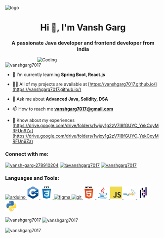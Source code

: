 ![logo](https://github.com/vanshgarg7017/vanshgarg7017/blob/main/git.jpg)
<h1 align="center">Hi 👋, I'm Vansh Garg</h1>
<h3 align="center">A passionate Java developer and frontend developer from India</h3>
<img align="right" alt="Coding" width="400" src="https://cdn.dribbble.com/users/1162077/screenshots/3848914/programmer.gif">

<p align="left"> <img src="https://komarev.com/ghpvc/?username=vanshgarg7017&label=Profile%20views&color=0e75b6&style=flat" alt="vanshgarg7017" /> </p>


- 🌱 I’m currently learning **Spring Boot, React.js**

- 👨‍💻 All of my projects are available at [https://vanshgarg7017.github.io/](https://vanshgarg7017.github.io/)

- 💬 Ask me about **Advanced Java, Solidity, DSA**

- 📫 How to reach me **vanshgarg7017@gmail.com**

- 📄 Know about my experiences [https://drive.google.com/drive/folders/1wjxy1g2zV7I8fGUYC_YekCoyMRFUn9Za](https://drive.google.com/drive/folders/1wjxy1g2zV7I8fGUYC_YekCoyMRFUn9Za)

<h3 align="left">Connect with me:</h3>
<p align="left">
<a href="https://linkedin.com/in/vansh-garg-278910204" target="blank"><img align="center" src="https://raw.githubusercontent.com/rahuldkjain/github-profile-readme-generator/master/src/images/icons/Social/linked-in-alt.svg" alt="vansh-garg-278910204" height="30" width="40" /></a>
<a href="https://www.hackerrank.com/@vanshgarg7017" target="blank"><img align="center" src="https://raw.githubusercontent.com/rahuldkjain/github-profile-readme-generator/master/src/images/icons/Social/hackerrank.svg" alt="@vanshgarg7017" height="30" width="40" /></a>
<a href="https://www.leetcode.com/vanshgarg7017" target="blank"><img align="center" src="https://raw.githubusercontent.com/rahuldkjain/github-profile-readme-generator/master/src/images/icons/Social/leet-code.svg" alt="vanshgarg7017" height="30" width="40" /></a>
</p>

<h3 align="left">Languages and Tools:</h3>
<p align="left"> <a href="https://www.arduino.cc/" target="_blank" rel="noreferrer"> <img src="https://cdn.worldvectorlogo.com/logos/arduino-1.svg" alt="arduino" width="40" height="40"/> </a> <a href="https://www.w3schools.com/cpp/" target="_blank" rel="noreferrer"> <img src="https://raw.githubusercontent.com/devicons/devicon/master/icons/cplusplus/cplusplus-original.svg" alt="cplusplus" width="40" height="40"/> </a> <a href="https://www.w3schools.com/css/" target="_blank" rel="noreferrer"> <img src="https://raw.githubusercontent.com/devicons/devicon/master/icons/css3/css3-original-wordmark.svg" alt="css3" width="40" height="40"/> </a> <a href="https://www.figma.com/" target="_blank" rel="noreferrer"> <img src="https://www.vectorlogo.zone/logos/figma/figma-icon.svg" alt="figma" width="40" height="40"/> </a> <a href="https://git-scm.com/" target="_blank" rel="noreferrer"> <img src="https://www.vectorlogo.zone/logos/git-scm/git-scm-icon.svg" alt="git" width="40" height="40"/> </a> <a href="https://www.w3.org/html/" target="_blank" rel="noreferrer"> <img src="https://raw.githubusercontent.com/devicons/devicon/master/icons/html5/html5-original-wordmark.svg" alt="html5" width="40" height="40"/> </a> <a href="https://www.java.com" target="_blank" rel="noreferrer"> <img src="https://raw.githubusercontent.com/devicons/devicon/master/icons/java/java-original.svg" alt="java" width="40" height="40"/> </a> <a href="https://developer.mozilla.org/en-US/docs/Web/JavaScript" target="_blank" rel="noreferrer"> <img src="https://raw.githubusercontent.com/devicons/devicon/master/icons/javascript/javascript-original.svg" alt="javascript" width="40" height="40"/> </a> <a href="https://www.mysql.com/" target="_blank" rel="noreferrer"> <img src="https://raw.githubusercontent.com/devicons/devicon/master/icons/mysql/mysql-original-wordmark.svg" alt="mysql" width="40" height="40"/> </a> <a href="https://pandas.pydata.org/" target="_blank" rel="noreferrer"> <img src="https://raw.githubusercontent.com/devicons/devicon/2ae2a900d2f041da66e950e4d48052658d850630/icons/pandas/pandas-original.svg" alt="pandas" width="40" height="40"/> </a> <a href="https://www.python.org" target="_blank" rel="noreferrer"> <img src="https://raw.githubusercontent.com/devicons/devicon/master/icons/python/python-original.svg" alt="python" width="40" height="40"/> </a> </p>

<p><img align="left" src="https://github-readme-stats.vercel.app/api/top-langs?username=vanshgarg7017&show_icons=true&locale=en&layout=compact" alt="vanshgarg7017" /></p>

<p>&nbsp;<img align="center" src="https://github-readme-stats.vercel.app/api?username=vanshgarg7017&show_icons=true&locale=en" alt="vanshgarg7017" /></p>

<p><img align="center" src="https://github-readme-streak-stats.herokuapp.com/?user=vanshgarg7017&" alt="vanshgarg7017" /></p>
